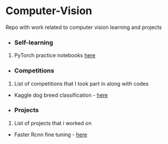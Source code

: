 # Computer-Vision
Repo with work related to computer vision learning and projects 

* ### Self-learning
1. PyTorch practice notebooks [here](URL) 

* ### Competitions
1. List of competitions that I took part in along with codes
  - Kaggle dog breed classification - [here](https://github.com/irohitraj/Computer-Vision/tree/main/Competitions/Kaggle_Dog_breed_classification) 

* ### Projects
1. List of projects that i worked on
  - Faster Rcnn fine tuning - [here](https://github.com/irohitraj/Computer-Vision/tree/main/Faster_RCNN) 
